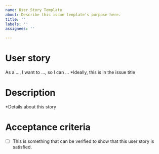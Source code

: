 ```yaml
---
name: User Story Template
about: Describe this issue template's purpose here.
title: ''
labels: ''
assignees: ''

---
```


# User story
As a ..., I want to ..., so I can ...
*Ideally, this is in the issue title

# Description
*Details about this story

# Acceptance criteria
- [ ] This is something that can be verified to show that this user story is satisfied.
